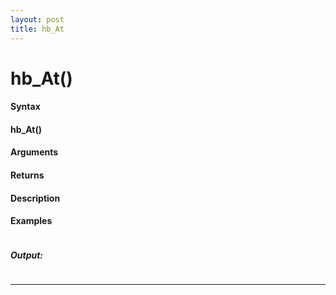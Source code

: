 ```yaml
---
layout: post
title: hb_At
---
```


# hb_At()


#### Syntax

#### hb_At()

#### Arguments

#### Returns

#### Description

#### Examples

```

```

##### Output:

```

```

---